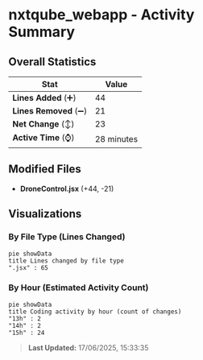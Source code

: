 # nxtqube_webapp - Activity Summary 

## Overall Statistics

| Stat                   | Value                                                             |
| ---------------------- | ----------------------------------------------------------------- |
| **Lines Added** (➕)   | 44                                          |
| **Lines Removed** (➖) | 21                                        |
| **Net Change** (↕)    | 23                |
| **Active Time** (⌚)   | 28 minutes |


## Modified Files
- **DroneControl.jsx** (+44, -21)

## Visualizations

### By File Type (Lines Changed)

```mermaid
pie showData
title Lines changed by file type
".jsx" : 65
```

### By Hour (Estimated Activity Count)

```mermaid
pie showData
title Coding activity by hour (count of changes)
"13h" : 2
"14h" : 2
"15h" : 24
```


> **Last Updated:** 17/06/2025, 15:33:35
